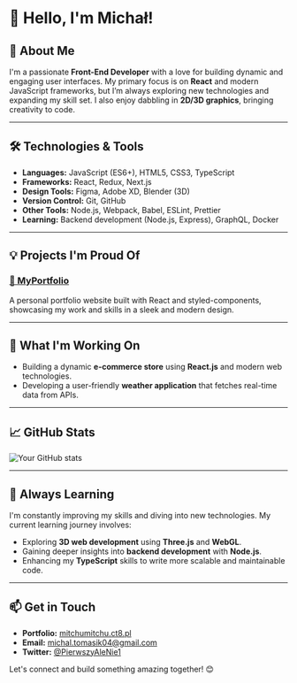# 👋 Hello, I'm Michał!

## 🚀 About Me

I'm a passionate **Front-End Developer** with a love for building dynamic and engaging user interfaces. My primary focus is on **React** and modern JavaScript frameworks, but I’m always exploring new technologies and expanding my skill set. I also enjoy dabbling in **2D/3D graphics**, bringing creativity to code.

---

## 🛠️ Technologies & Tools

- **Languages:** JavaScript (ES6+), HTML5, CSS3, TypeScript
- **Frameworks:** React, Redux, Next.js
- **Design Tools:** Figma, Adobe XD, Blender (3D)
- **Version Control:** Git, GitHub
- **Other Tools:** Node.js, Webpack, Babel, ESLint, Prettier
- **Learning:** Backend development (Node.js, Express), GraphQL, Docker

---

## 💡 Projects I'm Proud Of

### [🏡 MyPortfolio](https://mitchumitchu.ct8.pl/)
A personal portfolio website built with React and styled-components, showcasing my work and skills in a sleek and modern design.

---

## 🔧 What I'm Working On

- Building a dynamic **e-commerce store** using **React.js** and modern web technologies.
- Developing a user-friendly **weather application** that fetches real-time data from APIs.

---

## 📈 GitHub Stats

![Your GitHub stats](https://github-readme-stats.vercel.app/api?username=yourusername&show_icons=true&theme=radical)

---

## 🌱 Always Learning

I'm constantly improving my skills and diving into new technologies. My current learning journey involves:

- Exploring **3D web development** using **Three.js** and **WebGL**.
- Gaining deeper insights into **backend development** with **Node.js**.
- Enhancing my **TypeScript** skills to write more scalable and maintainable code.

---

## 📫 Get in Touch

- **Portfolio:** [mitchumitchu.ct8.pl](mitchumitchu.ct8.pl)
- **Email:** [michal.tomasik04@gmail.com](mailto:michal.tomasik04@gmail.com)
- **Twitter:** [@PierwszyAleNie1](https://x.com/PierwszyAleNie1)

Let's connect and build something amazing together! 😊
